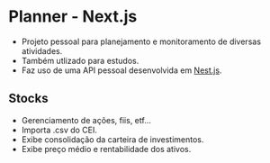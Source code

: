 # Planner - Next.js
- Projeto pessoal para planejamento e monitoramento de diversas atividades.
- Também utlizado para estudos.
- Faz uso de uma API pessoal desenvolvida em [Nest.js](https://github.com/thiagoelias99/planner-nest).

## Stocks
- Gerenciamento de ações, fiis, etf...
- Importa .csv do CEI.
- Exibe consolidação da carteira de investimentos.
- Exibe preço médio e rentabilidade dos ativos.